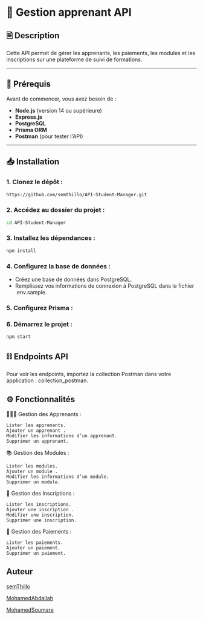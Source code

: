 # 🏫 Gestion apprenant API

## 🖹 Description

Cette API permet de gérer les apprenants, les paiements, les modules et les inscriptions sur une plateforme de suivi de formations.

---

## 🚀 Prérequis

Avant de commencer, vous avez besoin de :

- **Node.js** (version 14 ou supérieure)
- **Express.js**
- **PostgreSQL**
- **Prisma ORM**
- **Postman** (pour tester l'API)

---

## 📥 Installation

### 1. Clonez le dépôt :

```bash
https://github.com/semthillo/API-Student-Manager.git
```

### 2. Accédez au dossier du projet :

```bash
cd API-Student-Manager
```

### 3. Installez les dépendances :

```bash
npm install
```

### 4. Configurez la base de données :

- Créez une base de données dans PostgreSQL.
- Remplissez vos informations de connexion à PostgreSQL dans le fichier .env.sample.

### 5. Configurez Prisma :

### 6. Démarrez le projet :

```bash
npm start
```

## ⛓️ Endpoints API

Pour voir les endpoints, importez la collection Postman dans votre application : collection_postman.

## ⚙️ Fonctionnalités

👨🏻‍🎓 Gestion des Apprenants :

    Lister les apprenants.
    Ajouter un apprenant .
    Modifier les informations d’un apprenant.
    Supprimer un apprenant.

📚 Gestion des Modules :

    Lister les modules.
    Ajouter un module .
    Modifier les informations d’un module.
    Supprimer un module.

📝 Gestion des Inscriptions :

    Lister les inscriptions.
    Ajouter une inscription .
    Modifier une inscription.
    Supprimer une inscription.

📜 Gestion des Paiements :

    Lister les paiements.
    Ajouter un paiement.
    Supprimer un paiement.

## Auteur
[semThillo](https://github.com/semthillo)

[MohamedAbdallah](https://github.com/Mohamed11abdallah)

[MohamedSoumare](https://github.com/MohamedSoumare)